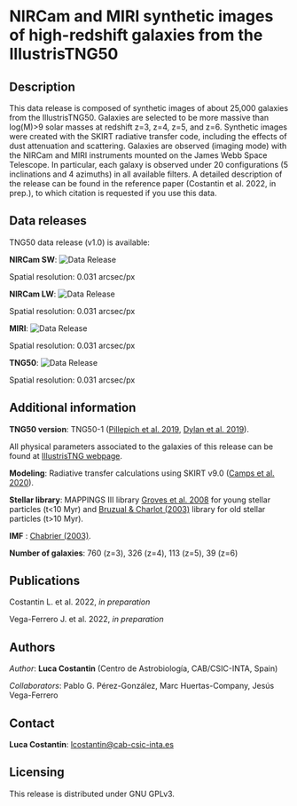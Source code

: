# NIRCam and MIRI synthetic images of high-redshift galaxies from the IllustrisTNG50
 
## Description 

This data release is composed of synthetic images of about 25,000 galaxies from the IllustrisTNG50. Galaxies are selected to be more massive than log(M)>9 solar masses at redshift z=3, z=4, z=5, and z=6. Synthetic images were created with the SKIRT radiative transfer code, including the effects of dust attenuation and scattering. Galaxies are observed (imaging mode) with the NIRCam and MIRI instruments mounted on the James Webb Space Telescope. In particular, each galaxy is observed under 20 configurations (5 inclinations and 4 azimuths) in all available filters. A detailed description of the release can be found in the reference paper (Costantin et al. 2022, in prep.), to which citation is requested if you use this data.
 
## Data releases

TNG50 data release (v1.0) is available: 

**NIRCam SW**: ![Data Release](https://img.shields.io/badge/version-v1.0-green)

Spatial resolution: 0.031 arcsec/px

**NIRCam LW**: ![Data Release](https://img.shields.io/badge/version-v1.0-green)

Spatial resolution: 0.031 arcsec/px

**MIRI**: ![Data Release](https://img.shields.io/badge/version-v1.0-green)

Spatial resolution: 0.031 arcsec/px

**TNG50**: ![Data Release](https://img.shields.io/badge/version-v1.0-green)

Spatial resolution: 0.031 arcsec/px

## Additional information

**TNG50 version**: TNG50-1 ([Pillepich et al. 2019](http://ui.adsabs.harvard.edu/abs/arXiv:1902.05553), [Dylan et al. 2019](https://ui.adsabs.harvard.edu/abs/2019MNRAS.490.3234N/abstract)). 

All physical parameters associated to the galaxies of this release can be found at [IllustrisTNG webpage](https://www.tng-project.org/data/docs/specifications/).

**Modeling**: Radiative transfer calculations using SKIRT v9.0 ([Camps et al. 2020](https://ui.adsabs.harvard.edu/abs/2020A%26C....3100381C/abstract)).

**Stellar library**: MAPPINGS III library [Groves et al. 2008](https://ui.adsabs.harvard.edu/abs/2008ApJS..176..438G/abstract) for young stellar particles (t<10 Myr) and [Bruzual & Charlot (2003)](https://ui.adsabs.harvard.edu/abs/2003MNRAS.344.1000B/abstract) library for old stellar particles (t>10 Myr).

**IMF** : [Chabrier (2003)](https://ui.adsabs.harvard.edu/abs/2003PASP..115..763C/abstract).

**Number of galaxies**: 760 (z=3), 326 (z=4), 113 (z=5), 39 (z=6)
## Publications

Costantin L. et al. 2022, *in preparation*

Vega-Ferrero J. et al. 2022, *in preparation*

## Authors

*Author*: **Luca Costantin** (Centro de Astrobiología, CAB/CSIC-INTA, Spain)

*Collaborators*: Pablo G. Pérez-González, Marc Huertas-Company, Jesús Vega-Ferrero
 
## Contact

**Luca Costantin**: lcostantin@cab-csic-inta.es

## Licensing

This release is distributed under GNU GPLv3.
